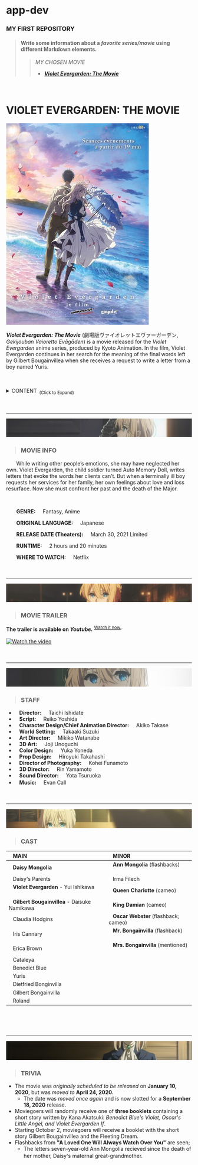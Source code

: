 
# app-dev 
### MY FIRST REPOSITORY
> #### Write some information about a *favorite series/movie* using different Markdown elements.
> 
> > *MY CHOSEN MOVIE*
> > - ***[Violet Evergarden: The Movie](#violet-evergarden-the-movie)***


ㅤ
 
# VIOLET EVERGARDEN: THE MOVIE

![](pic.jpg)

***Violet Evergarden: The Movie*** (劇場版ヴァイオレットエヴァーガーデン, *Gekijouban Vaioretto Evāgāden*) is a movie released for the _Violet Evergarden_ anime series, produced by Kyoto Animation. In the film, Violet Evergarden continues in her search for the meaning of the final words left by Gilbert Bougainvillea when she receives a request to write a letter from a boy named Yuris.

ㅤ
<details>
<summary>CONTENT<sub>&nbsp;&nbsp;(Click to Expand) </sub></summary>
 
### CONTENT 

 - &nbsp;&nbsp; [MOVIE INFO](#movie-info)
 - &nbsp;&nbsp; [MOVIE TRAILER](#movie-trailer)
 - &nbsp;&nbsp; [STAFF](#staff)
 - &nbsp;&nbsp; [CAST](#cast)
 - &nbsp;&nbsp; [TRIVIA](#trivia)
 
</details>
 
ㅤ
 
--------------
 
![](pic1.jpg)
 
> ### MOVIE INFO
&nbsp;&nbsp;&nbsp;&nbsp;&nbsp;&nbsp; While writing other people’s emotions, she may have neglected her own. Violet Evergarden, the child soldier turned Auto Memory Doll, writes letters that evoke the words her clients can’t. But when a terminally ill boy requests her services for her family, her own feelings about love and loss resurface. Now she must confront her past and the death of the Major.

&nbsp;&nbsp;

&nbsp;&nbsp;&nbsp;&nbsp;&nbsp;&nbsp; **GENRE:** &nbsp;&nbsp;&nbsp; Fantasy, Anime

&nbsp;&nbsp;&nbsp;&nbsp;&nbsp;&nbsp; **ORIGINAL LANGUAGE:** &nbsp;&nbsp;&nbsp; Japanese

&nbsp;&nbsp;&nbsp;&nbsp;&nbsp;&nbsp; **RELEASE DATE (Theaters):** &nbsp;&nbsp;&nbsp; March 30, 2021  Limited

&nbsp;&nbsp;&nbsp;&nbsp;&nbsp;&nbsp; **RUNTIME:** &nbsp;&nbsp;&nbsp; 2 hours and 20 minutes

&nbsp;&nbsp;&nbsp;&nbsp;&nbsp;&nbsp; **WHERE TO WATCH:** &nbsp;&nbsp;&nbsp; Netflix


ㅤ
ㅤ
 
--------------

![](pic5.jpg)
 
> ### MOVIE TRAILER


**The trailer is available on _Youtube._** <sup>[Watch it now.](https://www.youtube.com/watch?v=BUfSen2rYQs). </sup>




[![Watch the video](https://img.youtube.com/vi/BUfSen2rYQs/maxresdefault.jpg)](https://www.youtube.com/watch?v=BUfSen2rYQs)
ㅤ
 
 
 
ㅤ
 
--------------

![](pic2.jpg)
 
> ### STAFF

 - &nbsp;&nbsp; **Director:** &nbsp;&nbsp;&nbsp;  Taichi Ishidate
 - &nbsp;&nbsp; **Script:** &nbsp;&nbsp;&nbsp; Reiko Yoshida
 - &nbsp;&nbsp; **Character Design/Chief Animation Director:** &nbsp;&nbsp;&nbsp;  Akiko Takase
 - &nbsp;&nbsp; **World Setting:** &nbsp;&nbsp;&nbsp; Takaaki Suzuki
 - &nbsp;&nbsp; **Art Director:** &nbsp;&nbsp;&nbsp; Mikiko Watanabe
 - &nbsp;&nbsp; **3D Art:** &nbsp;&nbsp;&nbsp; Joji Unoguchi
 - &nbsp;&nbsp; **Color Design:** &nbsp;&nbsp;&nbsp; Yuka Yoneda 
 - &nbsp;&nbsp; **Prop Design:** &nbsp;&nbsp;&nbsp; Hiroyuki Takahashi
 - &nbsp;&nbsp; **Director of Photography:** &nbsp;&nbsp;&nbsp; Kohei Funamoto
 - &nbsp;&nbsp; **3D Director:** &nbsp;&nbsp;&nbsp; Rin Yamamoto
 - &nbsp;&nbsp; **Sound Director:** &nbsp;&nbsp;&nbsp; Yota Tsuruoka
 - &nbsp;&nbsp; **Music:** &nbsp;&nbsp;&nbsp; Evan Call
ㅤ
 
 
 
ㅤ
 
--------------
 
![](pic4.jpg)
 
> ### CAST

| &nbsp;&nbsp; MAIN &nbsp;&nbsp;&nbsp;&nbsp;&nbsp;&nbsp; | &nbsp;&nbsp; MINOR &nbsp;&nbsp;&nbsp;&nbsp;&nbsp;&nbsp; | 
| :----     |    :----   |   
| &nbsp;&nbsp; **Daisy Mongolia** &nbsp;&nbsp;&nbsp;&nbsp;&nbsp;&nbsp; | &nbsp;&nbsp; **Ann Mongolia** (flashbacks) &nbsp;&nbsp;&nbsp;&nbsp;&nbsp;&nbsp; | 
| &nbsp;&nbsp; Daisy's Parents &nbsp;&nbsp;&nbsp;&nbsp;&nbsp;&nbsp; | &nbsp;&nbsp; Irma Filech &nbsp;&nbsp;&nbsp;&nbsp;&nbsp;&nbsp; | 
| &nbsp;&nbsp; **Violet Evergarden** - Yui Ishikawa &nbsp;&nbsp;&nbsp;&nbsp;&nbsp;&nbsp; | &nbsp;&nbsp; **Queen Charlotte** (cameo) &nbsp;&nbsp;&nbsp;&nbsp;&nbsp;&nbsp; | 
| &nbsp;&nbsp; **Gilbert Bougainvillea** - Daisuke Namikawa &nbsp;&nbsp;&nbsp;&nbsp;&nbsp;&nbsp; | &nbsp;&nbsp; **King Damian** (cameo) &nbsp;&nbsp;&nbsp;&nbsp;&nbsp;&nbsp; | 
| &nbsp;&nbsp; Claudia Hodgins &nbsp;&nbsp;&nbsp;&nbsp;&nbsp;&nbsp; | &nbsp;&nbsp; **Oscar Webster** (flashback; cameo) &nbsp;&nbsp;&nbsp;&nbsp;&nbsp;&nbsp; | 
| &nbsp;&nbsp; Iris Cannary &nbsp;&nbsp;&nbsp;&nbsp;&nbsp;&nbsp; | &nbsp;&nbsp; **Mr. Bongainvilla** (flashback) &nbsp;&nbsp;&nbsp;&nbsp;&nbsp;&nbsp; | 
| &nbsp;&nbsp; Erica Brown &nbsp;&nbsp;&nbsp;&nbsp;&nbsp;&nbsp; | &nbsp;&nbsp; **Mrs. Bongainvilla** (mentioned) &nbsp;&nbsp;&nbsp;&nbsp;&nbsp;&nbsp; | 
| &nbsp;&nbsp; Cataleya &nbsp;&nbsp;&nbsp;&nbsp;&nbsp;&nbsp; | 
| &nbsp;&nbsp; Benedict Blue &nbsp;&nbsp;&nbsp;&nbsp;&nbsp;&nbsp; | 
| &nbsp;&nbsp; Yuris &nbsp;&nbsp;&nbsp;&nbsp;&nbsp;&nbsp; | 
| &nbsp;&nbsp; Dietfried Bonginvilla &nbsp;&nbsp;&nbsp;&nbsp;&nbsp;&nbsp; | 
| &nbsp;&nbsp; Gilbert Bongainvilla &nbsp;&nbsp;&nbsp;&nbsp;&nbsp;&nbsp; | 
| &nbsp;&nbsp; Roland &nbsp;&nbsp;&nbsp;&nbsp;&nbsp;&nbsp; | 
ㅤ
 
 
 
ㅤ
 
--------------
 
![](pic3.png)
 
> ### TRIVIA

 - The movie was _originally scheduled to be released_ on **January 10, 2020**, but was _moved to_ **April 24, 2020.**
    - The date was _moved once again_ and is now slotted for a **September 18, 2020** release.
 - Moviegoers will randomly receive one of **three booklets** containing a short story written by Kana Akatsuki: _Benedict Blue's Violet, Oscar's Little Angel, and Violet Evergarden If_.
 - Starting October 2, moviegoers will receive a booklet with the short story Gilbert Bougainvillea and the Fleeting Dream.
 - Flashbacks from **"A Loved One Will Always Watch Over You"** are seen; 
    -  The letters seven-year-old Ann Mongolia recieved since the death of her mother, Daisy's maternal great-grandmother.
ㅤ
 
 
 
ㅤ
 
